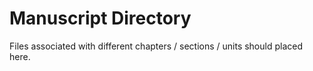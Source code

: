 # Manuscript Directory

Files associated with different chapters / sections / units should placed here.
